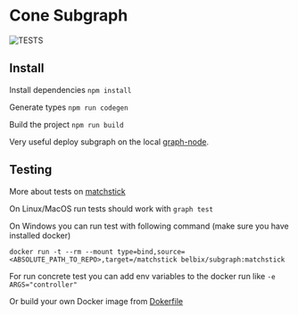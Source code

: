 # Cone Subgraph
![TESTS](https://github.com/cone-exchange/cone-subgraph/actions/workflows/test.yml/badge.svg)


## Install

Install dependencies `npm install`

Generate types `npm run codegen`

Build the project `npm run build`

Very useful deploy subgraph on the local [graph-node](https://github.com/graphprotocol/graph-node).


## Testing

More about tests on [matchstick](https://thegraph.com/docs/en/developer/matchstick/)

On Linux/MacOS run tests should work with `graph test`

On Windows you can run test with following command (make sure you have installed docker)

`docker run -t --rm --mount type=bind,source=<ABSOLUTE_PATH_TO_REPO>,target=/matchstick belbix/subgraph:matchstick`

For run concrete test you can add env variables to the docker run like `-e ARGS="controller"`

Or build your own Docker image from [Dokerfile](./Dockerfile)
